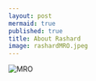 ```yaml
---
layout: post
mermaid: true
published: true
title: About Rashard
image: rashardMRO.jpeg
---
```


![MRO](https://assets.science.nasa.gov/dynamicimage/assets/science/psd/mars/resources/detail_files/2/5/25354_mro_team_2016-06-23-web.jpg?w=1600&h=900&fit=clip&crop=faces%2Cfocalpoint)